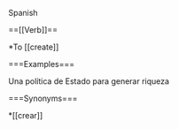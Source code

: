 Spanish

==[[Verb]]==

*To [[create]]

===Examples===

Una política de Estado para generar riqueza 

===Synonyms===

*[[crear]]